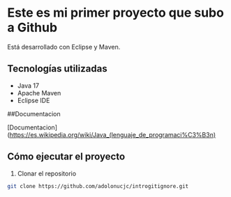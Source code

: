 # Este es mi primer proyecto que subo a Github


Está desarrollado con Eclipse y Maven.

## Tecnologías utilizadas
- Java 17
- Apache Maven
- Eclipse IDE

##Documentacion

[Documentacion](https://es.wikipedia.org/wiki/Java_(lenguaje_de_programaci%C3%B3n)

## Cómo ejecutar el proyecto
1. Clonar el repositorio
```sh
git clone https://github.com/adolonucjc/introgitignore.git

